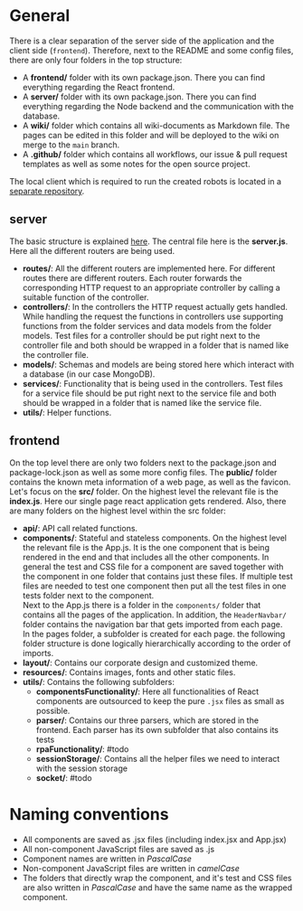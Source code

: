 # General

There is a clear separation of the server side of the application and the client side (`frontend`). Therefore, next to the README and some config files, there are only four folders in the top structure:

- A **frontend/** folder with its own package.json. There you can find everything regarding the React frontend.
- A **server/** folder with its own package.json. There you can find everything regarding the Node backend and the communication with the database.
- A **wiki/** folder which contains all wiki-documents as Markdown file. The pages can be edited in this folder and will be deployed to the wiki on merge to the `main` branch.
- A **.github/** folder which contains all workflows, our issue & pull request templates as well as some notes for the open source project.

The local client which is required to run the created robots is located in a [separate repository](https://github.com/bptlab/ark_automate_local).

## server

The basic structure is explained [here](https://developer.mozilla.org/en-US/docs/Learn/Server-side/Express_Nodejs/routes).
The central file here is the **server.js**. Here all the different routers are being used.

- **routes/**: All the different routers are implemented here. For different routes there are different routers.
  Each router forwards the corresponding HTTP request to an appropriate controller by calling a suitable function of the controller.
- **controllers/**: In the controllers the HTTP request actually gets handled. While handling the request the functions in controllers use supporting functions from the folder services and data models from the folder models. Test files for a controller should be put right next to the controller file and both should be wrapped in a folder that is named like the controller file.
- **models/**: Schemas and models are being stored here which interact with a database (in our case MongoDB).
- **services/**: Functionality that is being used in the controllers. Test files for a service file should be put right next to the service file and both should be wrapped in a folder that is named like the service file.
- **utils/**: Helper functions.

## frontend

On the top level there are only two folders next to the package.json and package-lock.json as well as some more config files.
The **public/** folder contains the known meta information of a web page, as well as the favicon.
Let's focus on the **src/** folder. On the highest level the relevant file is the **index.js**. Here our single page react application gets rendered. Also, there are many folders on the highest level within the src folder:

- **api/**: API call related functions.
- **components/**: Stateful and stateless components. On the highest level the relevant file is the App.js. It is the one component that is being rendered in the end and that includes all the other components. In general the test and CSS file for a component are saved together with the component in one folder that contains just these files. If multiple test files are needed to test one component then put all the test files in one tests folder next to the component.  
  Next to the App.js there is a folder in the `components/` folder that contains all the pages of the application. In addition, the `HeaderNavbar/` folder contains the navigation bar that gets imported from each page.  
  In the pages folder, a subfolder is created for each page. the following folder structure is done logically hierarchically according to the order of imports.
- **layout/**: Contains our corporate design and customized theme.
- **resources/**: Contains images, fonts and other static files.
- **utils/**: Contains the following subfolders:
  - **componentsFunctionality/**: Here all functionalities of React components are outsourced to keep the pure `.jsx` files as small as possible.
  - **parser/**: Contains our three parsers, which are stored in the frontend. Each parser has its own subfolder that also contains its tests
  - **rpaFunctionality/**: #todo
  - **sessionStorage/**: Contains all the helper files we need to interact with the session storage
  - **socket/**: #todo

# Naming conventions

- All components are saved as .jsx files (including index.jsx and App.jsx)
- All non-component JavaScript files are saved as .js
- Component names are written in _PascalCase_
- Non-component JavaScript files are written in _camelCase_
- The folders that directly wrap the component, and it's test and CSS files are also written in _PascalCase_ and have the same name as the wrapped component.
